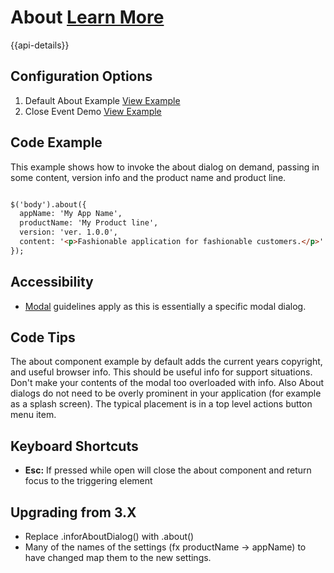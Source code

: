 
# About  [Learn More](https://soho.infor.com/index.php?p=component/about-dialog)

{{api-details}}

## Configuration Options

1. Default About Example [View Example]( ../components/about/example-index)
2. Close Event Demo [View Example]( ../components/about/test-close-event)

## Code Example

This example shows how to invoke the about dialog on demand, passing in some content, version info and the product name and product line.

```html

$('body').about({
  appName: 'My App Name',
  productName: 'My Product line',
  version: 'ver. 1.0.0',
  content: '<p>Fashionable application for fashionable customers.</p>'
});


```

## Accessibility

-   [Modal](/component/modal/docs) guidelines apply as this is essentially a specific modal dialog.

## Code Tips

The about component example by default adds the current years copyright, and useful browser info. This should be useful info for support situations. Don't make your contents of the modal too overloaded with info. Also About dialogs do not need to be overly prominent in your application (for example as a splash screen). The typical placement is in a top level actions button menu item.

## Keyboard Shortcuts

-   **Esc:** If pressed while open will close the about component and return focus to the triggering element

## Upgrading from 3.X

-   Replace .inforAboutDialog() with .about()
-   Many of the names of the settings (fx productName -> appName) to have changed map them to the new settings.
